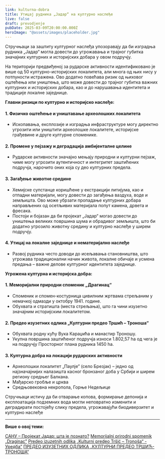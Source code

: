 ```yaml
---
link: kulturna-dobra
title: Утицај рудника „Јадар“ на културно наслеђе
live: false
draft: prevodjenje
pubDate: 2025-03-09T20:00:00.000Z
heroImage: "@assets/images/placeholder.jpg"
---
```

Стручњаци за заштиту културног наслеђа упозоравају да би изградња рудника „Јадар“ могла довести до угрожавања и трајног губитка значајних културних и историјских добара у овом подручју.

На територији предвиђеној за рударске активности идентификовано је више од 50 културно-историјских локалитета, али многа од њих нису у потпуности истражена. Ово додатно повећава ризик од њиховог оштећења или уништења, што може довести до трајног губитка важних културних и историјских добара, као и до нарушавања идентитета и традиције локалне заједнице.

**Главни ризици по културно и историјско наслеђе:**

#### 1. Физичко оштећење и уништавање археолошких локалитета
- Ископавања, експлозије и изградња инфраструктуре могу директно угрозити или уништити археолошке локалитете, историјске грађевине и друге културне споменике.

#### 2. Промене у пејзажу и деградација амбијенталне целине
- Рударске активности значајно мењају природни и културни пејзаж, чиме могу угрозити аутентичност и интегритет заштићених подручја, нарочито оних која су део културних предела.

#### 3. Загађење животне средине
- Хемијске супстанце коришћене у екстракцији литијума, као и отпадни материјали, могу довести до загађења ваздуха, воде и земљишта. Ово може убрзати пропадање културних добара направљених од осетљивих материјала попут камена, дрвета и фресака.
- Постоји и бојазан да би пројекат „Јадар“ могао довести до уништења великих површина шума и обрадивог земљишта, што би додатно угрозило животну средину и културно наслеђе у ширем подручју.

#### 4. Утицај на локалне заједнице и нематеријално наслеђе
- Развој рудника често доводи до исељавања становништва, што угрожава традиционални начин живота, локалне обичаје и усмена предања – важне делове културног идентитета заједнице.

**Угрожена културна и историјска добра:** 
#### 1. Меморијални природни споменик „Драгинац“
- Споменик и спомен-костурница цивилним жртвама стрељаним у немачкој одмазди у октобру 1941. године.
- Обухвата и стратишта (места стрељања), што га чини изузетно значајним историјским локалитетом.

#### 2. Предео изузетних одлика „Културни предео Тршић – Троноша“
- Обухвата родну кућу Вука Караџића и манастир Троношу.
- Укупна површина заштићеног подручја износи 1.802,57 ha од чега је на подручју Просторног плана рудника 1450 ha.

#### 3. Културна добра на локацији рударских активности
- Археолошки локалитет „Паулје” (село Брезјак) – једно од најзначајнијих налазишта касног бронзаног доба у Србији и ширем региону средњег Балкана.
- Мађарско гробље и црква
- Средњовековна некропола, Горње Недељице

Стручњаци истичу да би отварање копова, формирање депонија и експлоатација подземних вода могли неповратно изменити и деградирати постојећу слику предела, угрожавајући биодиверзитет и културно наслеђе

<hr/>

**Више о овој теми:**

[САНУ – Пројекат Јадар: шта је познато?](https://prviprvinaskali.com/clanci/dren/ekologija/sanu-projekat-jadar-sta-je-poznato-apstrakti-i-snimak-naucnog-skupa.html)
[Memorijalni prirodni spomenik „Draginac”](http://w.turistickiklub.com/sadrzaj/draginac)
[Predeo izuzetnih odlika „Kulturni predeo Tršić – Tronoša“ - Уредба”](https://www.ekologija.gov.rs/sites/default/files/old-documents/I_Prirodni_resursi/2._Nacrti_propisa/2.2._Nacrti_uredbi/UredbaTRSIC-TRONOSA.pdf)
[ПРЕДЕО ИЗУЗЕТНИХ ОДЛИКА „КУЛТУРНИ ПРЕДЕО ТРШИЋ-ТРОНОША“](https://www.kulturnipredeo.rs/index.html)

